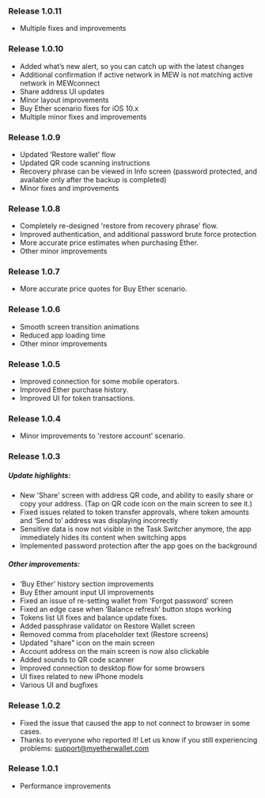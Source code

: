 ### Release 1.0.11

- Multiple fixes and improvements

### Release 1.0.10

- Added what’s new alert, so you can catch up with the latest changes
- Additional confirmation if active network in MEW is not matching active network in MEWconnect
- Share address UI updates
- Minor layout improvements
- Buy Ether scenario fixes for iOS 10.x
- Multiple minor fixes and improvements

### Release 1.0.9

- Updated ‘Restore wallet’ flow
- Updated QR code scanning instructions
- Recovery phrase can be viewed in Info screen (password protected, and available only after the backup is completed) 
- Minor fixes and improvements

### Release 1.0.8

- Completely re-designed 'restore from recovery phrase' flow. 
- Improved authentication, and additional password brute force protection
- More accurate price estimates when purchasing Ether.
- Other minor improvements

### Release 1.0.7

- More accurate price quotes for Buy Ether scenario.

### Release 1.0.6

- Smooth screen transition animations
- Reduced app loading time
- Other minor improvements

### Release 1.0.5

- Improved connection for some mobile operators.
- Improved Ether purchase history.
- Improved UI for token transactions.

### Release 1.0.4

- Minor improvements to 'restore account' scenario.

### Release 1.0.3

##### Update highlights:

- New 'Share' screen with address QR code, and ability to easily share or copy your address. (Tap on QR code icon on the main screen to see it.) 
- Fixed issues related to token transfer approvals, where token amounts and ‘Send to’ address was displaying incorrectly
- Sensitive data is now not visible in the Task Switcher anymore, the app immediately hides its content when switching apps
- Implemented password protection after the app goes on the background

##### Other improvements: 

- ‘Buy Ether’ history section improvements
- Buy Ether amount input UI improvements
- Fixed an issue of re-setting wallet from 'Forgot password' screen
- Fixed an edge case when ‘Balance refresh’ button stops working
- Tokens list UI fixes and balance update fixes.
- Added passphrase validator on Restore Wallet screen
- Removed comma from placeholder text (Restore screens)
- Updated "share" icon on the main screen
- Account address on the main screen is now also clickable
- Added sounds to QR code scanner
- Improved connection to desktop flow for some browsers
- UI fixes related to new iPhone models 
- Various UI and bugfixes

### Release 1.0.2

- Fixed the issue that caused the app to not connect to browser in some cases.
- Thanks to everyone who reported it! Let us know if you still experiencing problems: support@myetherwallet.com

### Release 1.0.1

- Performance improvements
